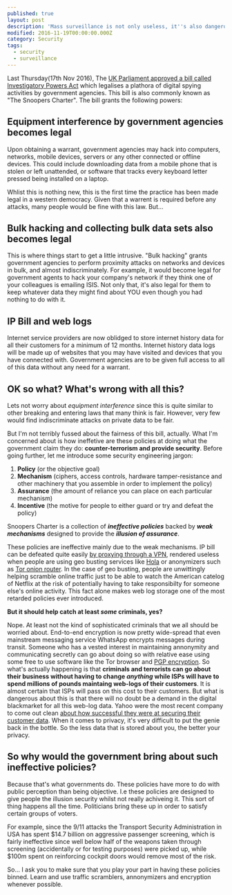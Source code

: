 ```yaml
---
published: true
layout: post
description: 'Mass surveillance is not only useless, it''s also dangerous'
modified: 2016-11-19T00:00:00.000Z
category: Security
tags:
  - security
  - surveillance
---
```

Last Thursday(17th Nov 2016), The [UK Parliament approved a bill called Investigatory Powers Act](https://www.theguardian.com/world/2016/nov/19/extreme-surveillance-becomes-uk-law-with-barely-a-whimper) which legalises a plathora of digital spying activities by government agencies. This bill is also commonly known as "The Snoopers Charter". The bill grants the following powers:

## Equipment interference by government agencies becomes legal
Upon obtaining a warrant, government agencies may hack into computers, networks, mobile devices, servers or any other connected or offline devices. 
This could include downloading data from a mobile phone that is stolen or left unattended, or software that tracks every keyboard letter pressed being installed on a laptop.

Whlist this is nothing new, this is the first time the practice has been made legal in a western democracy. Given that a warrent is required before any attacks, many people would be fine with this law. But... 

## Bulk hacking and collecting bulk data sets also becomes legal
This is where things start to get a little intrusive. "Bulk hacking" grants government agencies to perform proximity attacks on networks and devices in bulk, and almost indiscriminately. For example, it would become legal for government agents to hack your company's network if they think one of your colleagues is emailing ISIS. Not only that, it's also legal for them to keep whatever data they might find about YOU even though you had nothing to do with it. 

## IP Bill and web logs
Internet service providers are now oblidged to store internet history data for all their customers for a minimum of 12 months. Internet history data logs will be made up of websites that you may have visited and devices that you have connected with. Government agencies are to be given full access to all of this data without any need for a warrant. 

## OK so what? What's wrong with all this?
Lets not worry about *equipment interference* since this is quite similar to other breaking and entering laws that many think is fair. However, very few would find indiscriminate attacks on private data to be fair.

But I'm not terribly fussed about the fairness of this bill, actually. What I'm concerned about is how ineffetive are these policies at doing what the government claim they do: **counter-terrorism and provide security**. Before going further, let me introduce some security engineering jargon:

1. **Policy** (or the objective goal)
2. **Mechanism** (ciphers, access controls, hardware tamper-resistance and other machinery that you assemble in order to implement the policy)
3. **Assurance** (the amount of reliance you can place on each particular mechanism)
4. **Incentive** (the motive for people to either guard or try and defeat the policy)

Snoopers Charter is a collection of **_ineffective policies_** backed by **_weak mechanisms_** designed to provide the **_illusion of assurance_**. 

These policies are ineffective mainly due to the weak mechanisms. IP bill can be defeated quite easily [by proxying through a VPN](http://www.pcadvisor.co.uk/how-to/internet/how-use-vpn-set-up-vpn-for-private-browsing-3466190/), rendered useless when people are using geo busting services like [Hola](http://www.hola.org) or anonymizers such as [Tor onion router](https://www.torproject.org/projects/torbrowser.html.en). In the case of geo busting, people are unwittingly helping scramble online traffic just to be able to watch the American catelog of Netflix at the risk of potentially having to take responsibilty for someone else's online activity. This fact alone makes web log storage one of the most retarded policies ever introduced.

**But it should help catch at least _some_ criminals, yes?**

Nope. At least not the kind of sophisticated criminals that we all should be worried about. End-to-end encryption is now pretty wide-spread that even mainstream messaging service WhatsApp encrypts messages during transit. Someone who has a vested interest in maintaining annonymity and communicating secretly can go about doing so with relative ease using some free to use software like the Tor browser and [PGP encryption](https://en.wikipedia.org/wiki/Pretty_Good_Privacy). So what's actually happening is that **criminals and terrorists can go about their business without having to change _anything_ while ISPs will have to spend millions of pounds maintaing web-logs of their customers**. It is almost certain that ISPs will pass on this cost to their customers. But what is dangerous about this is that there will no doubt be a demand in the digital blackmarket for all this web-log data. Yahoo were the most recent company to come out clean [about how successful they were at securing their customer data](https://www.theguardian.com/technology/2016/sep/23/yahoo-questinos-hack-researchers). When it comes to privacy, it's very difficult to put the genie back in the bottle. So the less data that is stored about you, the better your privacy. 

## So why would the government bring about such ineffective policies?
Because that's what governments do. These policies have more to do with public perception than being objective. I.e these policies are designed to give people the illusion security whilst not really achiveing it. This sort of thing happens all the time. Politicians bring these up in order to satisfy certain groups of voters.

For example, since the 9/11 attacks the Transport Security Administration in USA has spent $14.7 billion on aggressive passenger screening, which is fairly ineffective since well below half of the weapons taken through screening (accidentally or for testing purposes) were picked up, while $100m spent on reinforcing cockpit doors would remove most of the risk. 

So... I ask you to make sure that you play your part in having these policies binned. Learn and use traffic scramblers, annonymizers and encryption whenever possible. 




